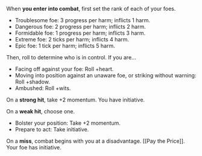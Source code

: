 When **you enter into combat**, first set the rank of each of your foes. 

- Troublesome foe: 3 progress per harm; inflicts 1 harm. 
- Dangerous foe: 2 progress per harm; inflicts 2 harm. 
- Formidable foe: 1 progress per harm; inflicts 3 harm. 
- Extreme foe: 2 ticks per harm; inflicts 4 harm. 
- Epic foe: 1 tick per harm; inflicts 5 harm. 

Then, roll to determine who is in control. If you are... 

- Facing off against your foe: Roll +heart. 
- Moving into position against an unaware foe, or striking without warning: Roll +shadow. 
- Ambushed: Roll +wits. 

On a **strong hit**, take +2 momentum. You have initiative. 

On a **weak hit**, choose one. 

- Bolster your position: Take +2 momentum. 
- Prepare to act: Take initiative. 

On a **miss**, combat begins with you at a disadvantage. [[Pay the Price]]. Your foe has initiative.